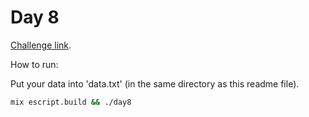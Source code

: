 # Day 8

[Challenge link](https://adventofcode.com/2015/day/8).

How to run:

Put your data into 'data.txt' (in the same directory as this readme file).

```sh
mix escript.build && ./day8
```
